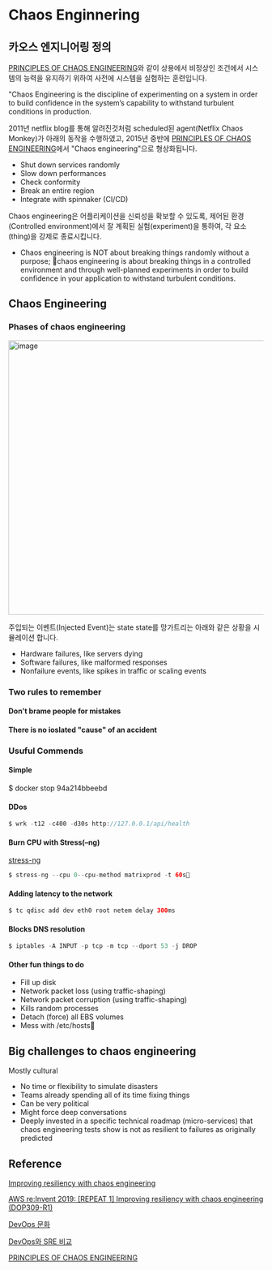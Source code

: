 # Chaos Enginnering

## 카오스 엔지니어링 정의

[PRINCIPLES OF CHAOS ENGINEERING](https://principlesofchaos.org/)와 같이 상용에서 비정상인 조건에서 시스템의 능력을 유지하기 위하여 사전에 시스템을 실험하는 훈련입니다. 

"Chaos Engineering is the discipline of experimenting on a system in order to build confidence in the system’s capability to withstand turbulent conditions in production.

2011년 netflix blog를 통해 알려진것처럼 scheduled된 agent(Netflix Chaos Monkey)가 아래의 동작을 수행하였고, 2015년 중반에 [PRINCIPLES OF CHAOS ENGINEERING](https://principlesofchaos.org/)에서 "Chaos engineering"으로 형상화됩니다. 

- Shut down services randomly
- Slow down performances
- Check conformity 
- Break an entire region
- Integrate with spinnaker (CI/CD)


Chaos engineering은 어플리케이션을 신뢰성을 확보할 수 있도록, 제어된 환경(Controlled environment)에서 잘 계획된 실험(experiment)을 통하여, 각 요소(thing)을 강제로 종료시킵니다.

- Chaos engineering is NOT about breaking things randomly without a purpose; chaos engineering is about breaking things in a controlled environment and through well-planned experiments in order to build confidence in your application to withstand turbulent conditions.

<!--
## Prerequisites to chaos engineering

### Software 
- Certificate expiration
- Memory leaks
- Licenses
- Versioning

### Infrastructure
- Redundancy (multi-AZ)
- Self-healing
- Isolation (bulkheads)
- Infrastructure as code

### Application
- Timeouts
- Retries w/backoff
- Exception handling
- Circuit breakers
- Load shedding

### Operations
- Human operators
- Monitoring and observability
- Incident response
- Measure, measure, measure
-->



## Chaos Engineering

### Phases of chaos engineering


<img width="541" alt="image" src="https://user-images.githubusercontent.com/52392004/204069568-45be3593-0e77-416f-a63e-c78b52ba3948.png">


주입되는 이벤트(Injected Event)는 state state를 망가트리는 아래와 같은 상황을 시뮬레이션 합니다. 

- Hardware failures, like servers dying
- Software failures, like malformed responses
- Nonfailure events, like spikes in traffic or scaling events

### Two rules to remember

#### Don't brame people for mistakes

#### There is no ioslated "cause" of an accident



### Usuful Commends

#### Simple 

$ docker stop 94a214bbeebd

#### DDos

```java
$ wrk -t12 -c400 -d30s http://127.0.0.1/api/health
```

#### Burn CPU with Stress(–ng)

[stress-ng](https://wiki.ubuntu.com/Kernel/Reference/stress-ng)

```java
$ stress-ng --cpu 0--cpu-method matrixprod -t 60s
```

#### Adding latency to the network

```java
$ tc qdisc add dev eth0 root netem delay 300ms
```

#### Blocks DNS resolution

```java
$ iptables -A INPUT -p tcp -m tcp --dport 53 -j DROP
```

#### Other fun things to do
- Fill up disk
- Network packet loss (using traffic-shaping)
- Network packet corruption (using traffic-shaping)
- Kills random processes
- Detach (force) all EBS volumes
- Mess with /etc/hosts


## Big challenges to chaos engineering

Mostly cultural  

- No time or flexibility to simulate disasters
- Teams already spending all of its time fixing things
- Can be very political
- Might force deep conversations
- Deeply invested in a specific technical roadmap (micro-services) that chaos engineering tests show is not as resilient to failures as originally predicted







## Reference

[Improving resiliency with chaos engineering](https://disaster-recovery.workshop.aws/en/intro/concepts/chaos-engineering.html)

[AWS re:Invent 2019: [REPEAT 1] Improving resiliency with chaos engineering (DOP309-R1)](https://www.youtube.com/watch?v=ztiPjey2rfY)

[DevOps 문화](https://www.redhat.com/ko/topics/devops)

[DevOps와 SRE 비교](https://www.redhat.com/ko/topics/devops/what-is-sre)

[PRINCIPLES OF CHAOS ENGINEERING](https://principlesofchaos.org/)
